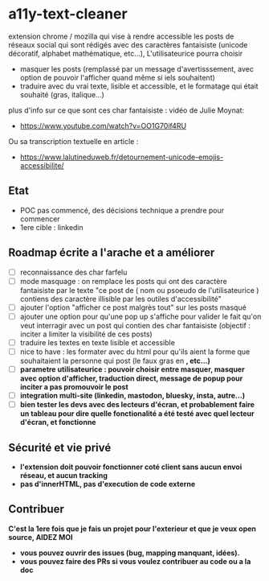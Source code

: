 # a11y-text-cleaner
extension chrome / mozilla qui vise à rendre accessible les posts de réseaux social qui sont rédigés avec des caractères fantaisiste (unicode décoratif, alphabet mathématique, etc...),
L'utilisateurice pourra choisir
- masquer les posts (remplassé par un message d'avertisssement, avec option de pouvoir l'afficher quand même si iels souhaitent) 
- traduire avec du vrai texte, lisible et accessible, et le formatage qui était souhaité (gras, italique...)

plus d'info sur ce que sont ces char fantaisiste : 
vidéo de Julie Moynat:
- https://www.youtube.com/watch?v=OO1G70if4RU

Ou sa transcription textuelle en article : 
- https://www.lalutineduweb.fr/detournement-unicode-emojis-accessibilite/

## Etat
- POC pas commencé, des décisions technique a prendre pour commencer
- 1ere cible : linkedin

## Roadmap écrite a l'arache et a améliorer
- [ ] reconnaissance des char farfelu
- [ ] mode masquage : on remplace les posts qui ont des caractère fantaisiste par le texte "ce post de ( nom ou psoeudo de l'utilisateurice ) contiens des caractère illisible par les outiles d'accessibilité"
- [ ] ajouter l'option "afficher ce post malgrès tout" sur les posts masqué
- [ ] ajouter une option pour qu'une pop up s'affiche pour valider le fait qu'on veut interragir avec un post qui contien des char fantaisiste (objectif : inciter a limiter la visibilité de ces posts)
- [ ] traduire les textes en texte lisible et accessible
- [ ] nice to have : les formater avec du html pour qu'ils aient la forme que souhaitaient la personne qui post (le faux gras en <b>, etc...)
- [ ] parametre utilisateurice : pouvoir choisir entre masquer, masquer avec option d'afficher, traduction direct, message de popup pour inciter a pas promouvoir le post
- [ ] integration multi-site (linkedin, mastodon, bluesky, insta, autre...)
- [ ] bien tester les devs avec des lecteurs d'écran, et probablement faire un tableau pour dire quelle fonctionalité a été testé avec quel lecteur d'écran, et fonctionne

## Sécurité et vie privé
- l'extension doit pouvoir fonctionner coté client sans aucun envoi réseau, et aucun tracking
- pas d'innerHTML, pas d'execution de code externe

## Contribuer
C'est la 1ere fois que je fais un projet pour l'exterieur et que je veux open source, AIDEZ MOI
- vous pouvez ouvrir des issues (bug, mapping manquant, idées).
- vous pouvez faire des PRs si vous voulez contribuer au code ou a la doc
